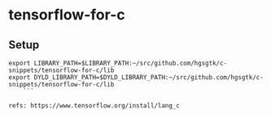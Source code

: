 # tensorflow-for-c
## Setup

```
export LIBRARY_PATH=$LIBRARY_PATH:~/src/github.com/hgsgtk/c-snippets/tensorflow-for-c/lib
export DYLD_LIBRARY_PATH=$DYLD_LIBRARY_PATH:~/src/github.com/hgsgtk/c-snippets/tensorflow-for-c/lib
    ```

refs: https://www.tensorflow.org/install/lang_c